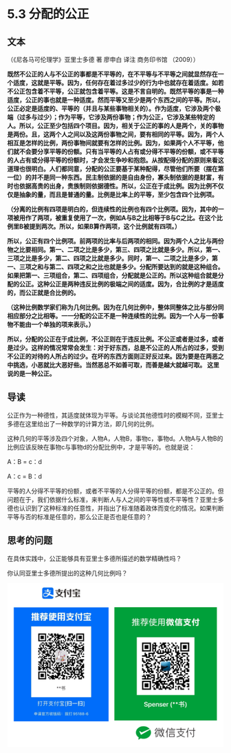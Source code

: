 # 5.3 分配的公正

## 文本

（《尼各马可伦理学》亚里士多德 著 廖申白 译注 商务印书馆 （2009））

**既然不公正的人与不公正的事都是不平等的，在不平等与不平等之间就显然存在一个适度，这就是平等。因为，任何存在着过多过少的行为中也就存在着适度。如若不公正包含着不平等，公正就包含着平等。这是不言自明的。既然平等的事是一种适度，公正的事也就是一种适度。然而平等又至少是两个东西之间的平等。所以，公正必定是适度的、平等的（并且与某些事物相关的）。作为适度，它涉及两个极端（过多与过少）；作为平等，它涉及两份事物；作为公正，它涉及某些特定的人。所以，公正至少包括四个项目。因为，相关于公正的事的人是两个，关的事物是两份。且，这两个人之间以及这两份事物之间，要有相同的平等。因为，两个人相互是怎样的比例，两份事物间就要有怎样的比例。因为，如果两个人不平等，他们就不会要分享平等的份额。只有当平等的人占有或分得不平等的份额，或不平等的人占有或分得平等的份额时，才会发生争吵和抱怨。从按配得分配的原则来看这道理也很明白。人们都同意，分配的公正要基于某种配得，尽管他们所要（摆在第一位）的并不是同一种东西。民主制依据的是自由身份，寡头制依据的是财富，有时也依据高贵的出身，贵族制则依据德性。所以，公正在于成比例。因为比例不仅仅是抽象的量，而且是普通的量。比例是比率上的平等，至少包含四个比例项。**

**（分离的比例有四项是明白的，但连续性的比例也有四个比例项。因为，其中的一项被用作了两项，被重复使用了一次，例如A与B之比相等于B与C之比。在这个比例里B被提到两次。所以，如果B算作两项，这个比例就有四项。）**

**所以，公正有四个比例项。前两项的比率与后两项的相同。因为两个人之比与两份物之比要相同。第一、二项之比是多少，第三、四项之比就是多少。所以，第一、三项之比是多少，第二、四项之比就是多少。同时，第一、二项之比是多少，第一、三项之和与第二、四项之和之比也就是多少。分配所要达到的就是这种组合。如果把第一、三项组合，第二、四项组合，分配就是公正的。所以这种组合就是分配的公正。这种公正是两种违反比例的极端之间的适度。因为，合比例的才是适度的，而公正就是合比例的。**

**（这种比例数学家们称为几何比例。因为在几何比例中，整体同整体之比与部分同相应部分之比相等。一一分配的公正不是一种连续性的比例。因为一个人与一份事物不能由一个单独的项来表示。）**

**所以，分配的公正在于成比例，不公正则在于违反比例。不公正或者是过多，或者是过少。这样的情况常常会发生：对于好东西，总是不公正的人所占的过多，受到不公正的对待的人所占的过少。在坏的东西方面则正好反过来。因为要是在两恶之中挑选，小恶就比大恶好些。当然恶总不如善可取，而善是越大就越可取。
这里说的是一种公正。**

## 导读

公正作为一种德性，其适度就体现为平等。与谈论其他德性时的模糊不同，亚里士多德在这里给出了一种数学的计算方法，即几何的比例。

这种几何的平等涉及四个对象，人物A，人物B，事物c，事物d。人物A与人物B的比例应该反映在事物c与事物d的分配比例中，才是平等的。也就是说：

A：B = c：d

A：c = B：d

平等的人分得不平等的份额，或者不平等的人分得平等的份额，都是不公正的。但问题在于，我们依据什么标准，来判断人与人之间的平等性或不平等性？亚里士多德也认识到了这种标准的任意性，并指出了标准随着政体而变化的情况。如果判断平等与否的标准是任意的，那么公正是否也是任意的？

## 思考的问题

在具体实践中，公正能够具有亚里士多德所描述的数学精确性吗？

你认同亚里士多德所提出的这种几何比例吗？

![](../.gitbook/assets/qr.png)

